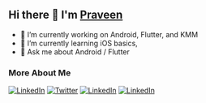 ## Hi there 👋 I'm [Praveen](https://www.linkedin.com/in/praveen-gm/)

- 🔭 I’m currently working on Android, Flutter, and KMM
- 🌱 I’m currently learning iOS basics, 
- 💬 Ask me about Android / Flutter

### More About Me

[![LinkedIn](https://img.shields.io/badge/-LinkedIn-grey?style=for-the-badge&logo=linkedin)](https://www.linkedin.com/in/praveen-gm/) [![Twitter](https://img.shields.io/badge/-Twitter-grey?style=for-the-badge&logo=twitter)](https://twitter.com/praveen__gm) [![LinkedIn](https://img.shields.io/badge/-Medium-grey?style=for-the-badge&logo=medium)](https://medium.com/@praveen.dev) [![LinkedIn](https://img.shields.io/badge/-Stackoverflow-grey?style=for-the-badge&logo=stackoverflow)](https://stackoverflow.com/users/9316730/praveen-g)
